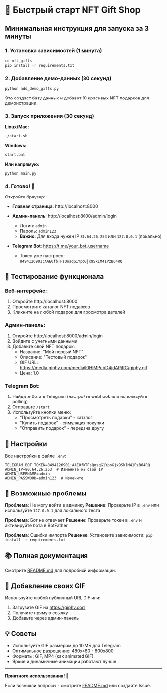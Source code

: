 # 🚀 Быстрый старт NFT Gift Shop

## Минимальная инструкция для запуска за 3 минуты

### 1. Установка зависимостей (1 минута)

```bash
cd nft_gifts
pip install -r requirements.txt
```

### 2. Добавление демо-данных (30 секунд)

```bash
python add_demo_gifts.py
```

Это создаст базу данных и добавит 10 красивых NFT подарков для демонстрации.

### 3. Запуск приложения (30 секунд)

**Linux/Mac:**
```bash
./start.sh
```

**Windows:**
```bash
start.bat
```

**Или напрямую:**
```bash
python main.py
```

### 4. Готово! 🎉

Откройте браузер:

- **Главная страница**: http://localhost:8000
- **Админ-панель**: http://localhost:8000/admin/login
  - Логин: `admin`
  - Пароль: `admin123`
  - **Важно**: Для входа нужен IP `80.64.26.253` или `127.0.0.1` (локально)

- **Telegram Bot**: https://t.me/your_bot_username
  - Токен уже настроен: `8494126901:AAE0fbTFsQosqG1YpoGjx9SkIM41PzB64RQ`

## 📱 Тестирование функционала

### Веб-интерфейс:
1. Откройте http://localhost:8000
2. Просмотрите каталог NFT подарков
3. Кликните на любой подарок для просмотра деталей

### Админ-панель:
1. Откройте http://localhost:8000/admin/login
2. Войдите с учетными данными
3. Добавьте свой NFT подарок:
   - Название: "Мой первый NFT"
   - Описание: "Тестовый подарок"
   - GIF URL: https://media.giphy.com/media/l0HlMPcbD4jdARjRC/giphy.gif
   - Цена: 1.0

### Telegram Bot:
1. Найдите бота в Telegram (настройте webhook или используйте polling)
2. Отправьте `/start`
3. Используйте кнопки меню:
   - "Просмотреть подарки" - каталог
   - "Купить подарок" - симуляция покупки
   - "Отправить подарок" - передача другу

## 🔧 Настройки

Все настройки в файле `.env`:

```env
TELEGRAM_BOT_TOKEN=8494126901:AAE0fbTFsQosqG1YpoGjx9SkIM41PzB64RQ
ADMIN_IP=80.64.26.253  # Измените на свой IP
ADMIN_USERNAME=admin
ADMIN_PASSWORD=admin123  # Измените!
```

## 🐛 Возможные проблемы

**Проблема**: Не могу войти в админку
**Решение**: Проверьте IP в `.env` или используйте `127.0.0.1` для локального теста

**Проблема**: Бот не отвечает
**Решение**: Проверьте токен в `.env` и активируйте бота в BotFather

**Проблема**: Ошибки импорта
**Решение**: Установите зависимости: `pip install -r requirements.txt`

## 📚 Полная документация

Смотрите [README.md](README.md) для подробной информации.

## 🎁 Добавление своих GIF

Используйте любой публичный URL GIF или:
1. Загрузите GIF на https://giphy.com
2. Получите прямую ссылку
3. Добавьте через админ-панель

## 💡 Советы

- Используйте GIF размером до 10 МБ для Telegram
- Оптимальное разрешение: 480x480 - 800x800
- Форматы: GIF, MP4 (как animated GIF)
- Яркие и динамичные анимации работают лучше

---

**Приятного использования! 🚀**

Если возникли вопросы - смотрите [README.md](README.md) или создайте Issue.
